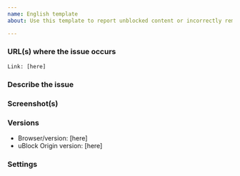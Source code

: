 ```yaml
---
name: English template
about: Use this template to report unblocked content or incorrectly removed content

---
```


<!-- Please follow this template when submitting your issue -->

<!-- Issues can be opened in Swedish, English, Norwegian or Danish. -->

<!-- Don't use the issue tracker here on GitHub for discussions or irrelevant messages! -->

<!-- IMPORTANT: Add all links in new issues and comments within these `backticks`. If the URL is clickable it's easier to track the issue for those who may have an interest in countering the filters being added. (Though there's no guarantee that won't happen anyways.) -->

### URL(s) where the issue occurs

<!-- At least one URL for a web page where the clearly described issue occurs is **mandatory**. The backticks surrounding the URLs is important, it prevents the URL from being clickable. Warn with "NSFW" where applicable. -->
`Link: [here]`

### Describe the issue

<!-- Be as clear as possible: nobody can read mind, and nobody is looking at your issue over your shoulder. -->

### Screenshot(s)

<!-- Screenshot(s) for difficult to describe visual issues. -->

### Versions

- Browser/version: [here]
- uBlock Origin version: [here]

### Settings

<!-- List here all the changes you made to uBO's default settings -->
